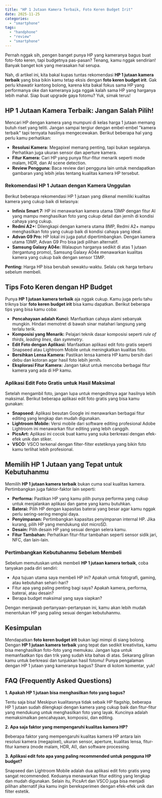 ```yaml
---
title: "HP 1 Jutaan Kamera Terbaik, Foto Keren Budget Irit"
date: 2025-11-25
categories: 
  - "smartphone"
tags: 
  - "handphone"
  - "review"
  - "smartphone"
---
```


Pernah nggak sih, pengen banget punya HP yang kameranya bagus buat foto-foto keren, tapi budgetnya pas-pasan? Tenang, kamu nggak sendirian! Banyak banget kok yang merasakan hal serupa.

Nah, di artikel ini, kita bakal kupas tuntas rekomendasi **HP 1 jutaan kamera terbaik** yang bisa bikin kamu tetap eksis dengan **foto keren budget irit**. Gak perlu khawatir kantong bolong, karena kita bakal fokus sama HP yang performanya oke dan kameranya juga nggak kalah sama HP yang harganya lebih mahal. Siap buat upgrade gaya fotomu? Yuk, simak terus!

## HP 1 Jutaan Kamera Terbaik: Jangan Salah Pilih!

Mencari HP dengan kamera yang mumpuni di kelas harga 1 jutaan memang butuh riset yang teliti. Jangan sampai tergiur dengan embel-embel "kamera terbaik" tapi ternyata hasilnya mengecewakan. Berikut beberapa hal yang perlu kamu perhatikan:

- **Resolusi Kamera:** Megapixel memang penting, tapi bukan segalanya. Perhatikan juga ukuran sensor dan aperture kamera.
- **Fitur Kamera:** Cari HP yang punya fitur-fitur menarik seperti mode malam, HDR, dan AI scene detection.
- **Review Pengguna:** Baca review dari pengguna lain untuk mendapatkan gambaran yang lebih jelas tentang kualitas kamera HP tersebut.

### Rekomendasi HP 1 Jutaan dengan Kamera Unggulan

Berikut beberapa rekomendasi HP 1 jutaan yang dikenal memiliki kualitas kamera yang cukup baik di kelasnya:

- **Infinix Smart 7:** HP ini menawarkan kamera utama 13MP dengan fitur AI yang mampu menghasilkan foto yang cukup detail dan jernih di kondisi cahaya yang cukup.
- **Redmi A2+:** Dilengkapi dengan kamera utama 8MP, Redmi A2+ mampu menghasilkan foto yang cukup baik di kondisi cahaya yang ideal.
- **Advan G9 Pro:** HP lokal ini juga patut dipertimbangkan. Dengan kamera utama 13MP, Advan G9 Pro bisa jadi pilihan alternatif.
- **Samsung Galaxy A04e:** Walaupun harganya sedikit di atas 1 jutaan (tergantung promo), Samsung Galaxy A04e menawarkan kualitas kamera yang cukup baik dengan sensor 13MP.

**Penting:** Harga HP bisa berubah sewaktu-waktu. Selalu cek harga terbaru sebelum membeli.

## Tips Foto Keren dengan HP Budget

Punya **HP 1 jutaan kamera terbaik** aja nggak cukup. Kamu juga perlu tahu triknya biar **foto keren budget irit** bisa kamu dapatkan. Berikut beberapa tips yang bisa kamu coba:

- **Pencahayaan adalah Kunci:** Manfaatkan cahaya alami sebanyak mungkin. Hindari memotret di bawah sinar matahari langsung yang terlalu terik.
- **Komposisi yang Menarik:** Pelajari teknik dasar komposisi seperti _rule of thirds_, _leading lines_, dan _symmetry_.
- **Edit Foto dengan Aplikasi:** Manfaatkan aplikasi edit foto gratis seperti Snapseed atau Lightroom Mobile untuk meningkatkan kualitas foto.
- **Bersihkan Lensa Kamera:** Pastikan lensa kamera HP kamu bersih dari debu dan kotoran agar hasil foto lebih jernih.
- **Eksplorasi Fitur Kamera:** Jangan takut untuk mencoba berbagai fitur kamera yang ada di HP kamu.

### Aplikasi Edit Foto Gratis untuk Hasil Maksimal

Setelah mengambil foto, jangan lupa untuk mengeditnya agar hasilnya lebih maksimal. Berikut beberapa aplikasi edit foto gratis yang bisa kamu gunakan:

- **Snapseed:** Aplikasi besutan Google ini menawarkan berbagai fitur editing yang lengkap dan mudah digunakan.
- **Lightroom Mobile:** Versi mobile dari software editing profesional Adobe Lightroom ini menawarkan fitur editing yang lebih canggih.
- **PicsArt:** Aplikasi ini cocok buat kamu yang suka berkreasi dengan efek-efek unik dan stiker.
- **VSCO:** VSCO terkenal dengan filter-filter estetiknya yang bikin foto kamu terlihat lebih profesional.

## Memilih HP 1 Jutaan yang Tepat untuk Kebutuhanmu

Memilih **HP 1 jutaan kamera terbaik** bukan cuma soal kualitas kamera. Pertimbangkan juga faktor-faktor lain seperti:

- **Performa:** Pastikan HP yang kamu pilih punya performa yang cukup untuk menjalankan aplikasi dan game yang kamu butuhkan.
- **Baterai:** Pilih HP dengan kapasitas baterai yang besar agar kamu nggak perlu sering-sering mengisi daya.
- **Penyimpanan:** Pertimbangkan kapasitas penyimpanan internal HP. Jika kurang, pilih HP yang mendukung slot microSD.
- **Desain:** Pilih desain HP yang sesuai dengan selera kamu.
- **Fitur Tambahan:** Perhatikan fitur-fitur tambahan seperti sensor sidik jari, NFC, dan lain-lain.

### Pertimbangkan Kebutuhanmu Sebelum Membeli

Sebelum memutuskan untuk membeli **HP 1 jutaan kamera terbaik**, coba tanyakan pada diri sendiri:

- Apa tujuan utama saya membeli HP ini? Apakah untuk fotografi, gaming, atau kebutuhan sehari-hari?
- Fitur apa yang paling penting bagi saya? Apakah kamera, performa, baterai, atau desain?
- Berapa budget maksimal yang saya siapkan?

Dengan menjawab pertanyaan-pertanyaan ini, kamu akan lebih mudah menentukan HP yang paling sesuai dengan kebutuhanmu.

## Kesimpulan

Mendapatkan **foto keren budget irit** bukan lagi mimpi di siang bolong. Dengan **HP 1 jutaan kamera terbaik** yang tepat dan sedikit kreativitas, kamu bisa menghasilkan foto-foto yang memukau. Jangan lupa untuk memanfaatkan tips dan trik yang sudah kita bahas di atas. Sekarang giliran kamu untuk berkreasi dan tunjukkan hasil fotomu! Punya pengalaman dengan HP 1 jutaan yang kameranya bagus? Share di kolom komentar, yuk!

## FAQ (Frequently Asked Questions)

**1\. Apakah HP 1 jutaan bisa menghasilkan foto yang bagus?**

Tentu saja bisa! Meskipun kualitasnya tidak sebaik HP flagship, beberapa HP 1 jutaan sudah dilengkapi dengan kamera yang cukup baik dan fitur-fitur yang mendukung untuk menghasilkan foto yang layak. Kuncinya adalah memaksimalkan pencahayaan, komposisi, dan editing.

**2\. Apa saja faktor yang mempengaruhi kualitas kamera HP?**

Beberapa faktor yang mempengaruhi kualitas kamera HP antara lain resolusi kamera (megapixel), ukuran sensor, aperture, kualitas lensa, fitur-fitur kamera (mode malam, HDR, AI), dan software processing.

**3\. Aplikasi edit foto apa yang paling recommended untuk pengguna HP budget?**

Snapseed dan Lightroom Mobile adalah dua aplikasi edit foto gratis yang sangat recommended. Keduanya menawarkan fitur editing yang lengkap dan mudah digunakan. Selain itu, PicsArt dan VSCO juga bisa menjadi pilihan alternatif jika kamu ingin bereksperimen dengan efek-efek unik dan filter estetik.
